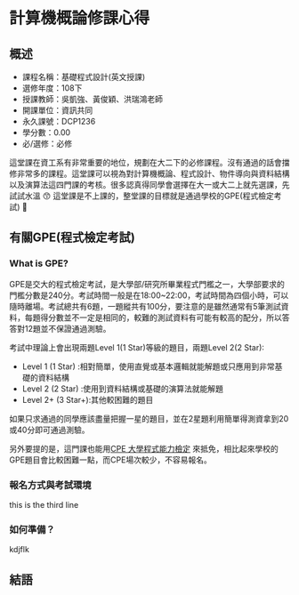 # 計算機概論修課心得

## 概述
- 課程名稱：基礎程式設計(英文授課)
- 選修年度：108下
- 授課教師：吳凱強、黃俊穎、洪瑞鴻老師
- 開課單位：資訊共同  
- 永久課號：DCP1236
- 學分數：0.00
- 必/選修：必修

這堂課在資工系有非常重要的地位，規劃在大二下的必修課程。沒有通過的話會擋修非常多的課程。這堂課可以視為對計算機概論、程式設計、物件導向與資料結構以及演算法這四門課的考核。很多認真得同學會選擇在大一或大二上就先選課，先試試水溫 😙 這堂課是不上課的，整堂課的目標就是通過學校的GPE(程式檢定考試) 🏁

## 有關GPE(程式檢定考試)

### What is GPE?
GPE是交大的程式檢定考試，是大學部/研究所畢業程式門檻之一，大學部要求的門檻分數是240分。考試時間一般是在18:00~22:00，考試時間為四個小時，可以隨時離場。考試總共有6題，一題縱共有100分，要注意的是雖然通常有5筆測試資料，每題得分數並不一定是相同的，較難的測試資料有可能有較高的配分，所以答答對12題並不保證通過測驗。

考試中理論上會出現兩題Level 1(1 Star)等級的題目，兩題Level 2(2 Star):
- Level 1  (1 Star) :相對簡單，使用直覺或基本邏輯就能解題或只應用到非常基礎的資料結構
- Level 2  (2 Star) :使用到資料結構或基礎的演算法就能解題
- Level 2+ (3 Star+):其他較困難的題目

如果只求通過的同學應該盡量把握一星的題目，並在2星題利用簡單得測資拿到20或40分即可通過測驗。

另外要提的是，這門課也能用[CPE 大學程式能力檢定]() 來抵免，相比起來學校的GPE題目會比較困難一點，而CPE場次較少，不容易報名。
### 報名方式與考試環境
this is the third line
### 如何準備？
kdjflk

## 結語


